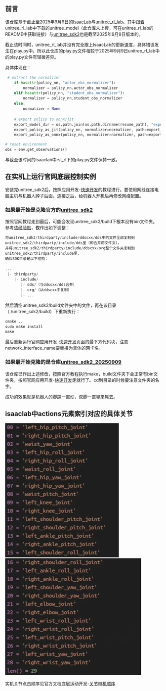 ## 前言
该仓库基于截止至2025年9月9日的[IsaacLab](https://github.com/six4five/IsaacLab_20250909.git)与[unitree_rl_lab](https://github.com/unitreerobotics/unitree_rl_lab.git)。其中跟着unitree_rl_lab中下载的unitree_model（此仓库未上传，可在unitree_rl_lab的README中获取链接）与[unitree_sdk2](https://github.com/six4five/unitree_sdk2_20250909.git)也是截至2025年9月9日版本的。

截止该时间时，unitree_rl_lab并没有完全跟上IsaacLab的更新速度，具体错误发生在play.py中。所以此仓库的play.py文件相较于2025年9月9日unitree_rl_lab中的play.py文件有轻微差异。

具体体现在：
```python
 # extract the normalizer
    if hasattr(policy_nn, "actor_obs_normalizer"):
        normalizer = policy_nn.actor_obs_normalizer
    elif hasattr(policy_nn, "student_obs_normalizer"):
        normalizer = policy_nn.student_obs_normalizer
    else:
        normalizer = None

    # export policy to onnx/jit
    export_model_dir = os.path.join(os.path.dirname(resume_path), "exported")
    export_policy_as_jit(policy_nn, normalizer=normalizer, path=export_model_dir, filename="policy.pt")
    export_policy_as_onnx(policy_nn, normalizer=normalizer, path=export_model_dir, filename="policy.onnx")
```
```python
# reset environment
obs = env.get_observations()
```
与截至该时间的isaaclab中rsl_rl下的play.py文件保持一致。

## 在实机上运行官网底层控制实例
安装完unitree_sdk2后，按照应用开发-[快速开发](https://support.unitree.com/home/zh/G1_developer/quick_development)的教程进行。要使用网线连接电脑主机与机器人脖子后面，连接之后，给机器人开机后再修改网络配置。

### 如果最开始是克隆官方的[unitree_sdk2](https://github.com/unitreerobotics/unitree_sdk2.git)
按照官网教程走到最后，可能会发现unitree_sdk2/build下根本没有bin文件夹。参考[该经验贴](https://henchat.net/unitree-go2-sdk-trouble-solution/)，**仅**作出如下调整：
```python
将unitree_sdk2/thirdparty/include/ddscxx/dds中的文件全部复制到
unitree_sdk2/thirdparty/include/dds里（即合并两文件夹），
并将unitree_sdk2/thirdparty/include/ddscxx/org整个文件夹复制到
unitree_sdk2/thirdparty/include里，
确保SDK目录是以下结构：

...
 |- thirdparty/
    |- include/
       |- dds/（与ddscxx/dds合并）
       |- org/（从ddscxx中复制）
       |- ...

```

然后清空unitree_sdk2/build文件夹中的文件，再在该目录（./unitree_sdk2/build）下重新执行：
```python
cmake ..
sudo make install
make
```
最后重新运行官网应用开发-[快速开发](https://support.unitree.com/home/zh/G1_developer/quick_development)页面的最下方代码块，注意network_interface_name要替换为具体的网卡名。

### 如果最开始克隆的是仓库[unitree_sdk2_20250909](https://github.com/six4five/unitree_sdk2_20250909.git)
该仓库已作出上述修改，按照官方教程执行make，build文件夹下会正常有bin文件夹，按照官网应用开发-[快速开发](https://support.unitree.com/home/zh/G1_developer/quick_development)走就行了。cd到目录的时候要注意文件夹的名字。


成功的效果就是机器人的脚踝一直动，双脚一直晃来晃去。

## isaaclab中actions元素索引对应的具体关节

![1](./z_image/actions00-15.jpeg )
![1](./z_image/actions16-28.jpeg )

实机关节点击顺序见官方文档底层运动开发-[关节电机顺序](https://support.unitree.com/home/zh/G1_developer/joint_motor_sequence)